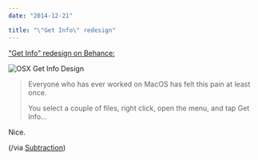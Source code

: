 ```yaml
---
date: "2014-12-21"

title: "\"Get Info\" redesign"
---
```


["Get Info" redesign on Behance:](https://www.behance.net/gallery/19050689/MacOS-Get-Info-Design)

![OSX Get Info Design][image]

> Everyone who has ever worked on MacOS has felt this pain at least once.
>
> You select a couple of files, right click, open the menu, and tap Get Info…

Nice.

(/via [Subtraction](http://www.subtraction.com/2014/12/17/get-info-redesigned/))


[image]: /images/posts/2014-12-21-get-info-redesign.png
